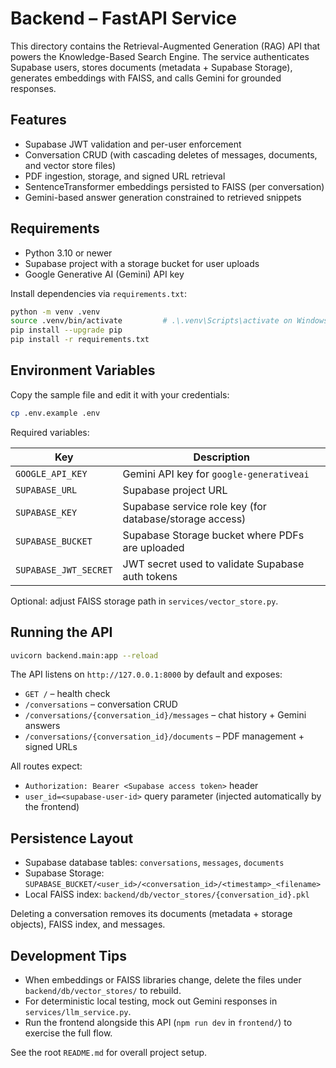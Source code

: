# Backend – FastAPI Service

This directory contains the Retrieval-Augmented Generation (RAG) API that powers the Knowledge-Based Search Engine. The service authenticates Supabase users, stores documents (metadata + Supabase Storage), generates embeddings with FAISS, and calls Gemini for grounded responses.

## Features

- Supabase JWT validation and per-user enforcement
- Conversation CRUD (with cascading deletes of messages, documents, and vector store files)
- PDF ingestion, storage, and signed URL retrieval
- SentenceTransformer embeddings persisted to FAISS (per conversation)
- Gemini-based answer generation constrained to retrieved snippets

## Requirements

- Python 3.10 or newer
- Supabase project with a storage bucket for user uploads
- Google Generative AI (Gemini) API key

Install dependencies via `requirements.txt`:

```bash
python -m venv .venv
source .venv/bin/activate         # .\.venv\Scripts\activate on Windows
pip install --upgrade pip
pip install -r requirements.txt
```

## Environment Variables

Copy the sample file and edit it with your credentials:

```bash
cp .env.example .env
```

Required variables:

| Key | Description |
| --- | --- |
| `GOOGLE_API_KEY` | Gemini API key for `google-generativeai` |
| `SUPABASE_URL` | Supabase project URL |
| `SUPABASE_KEY` | Supabase service role key (for database/storage access) |
| `SUPABASE_BUCKET` | Supabase Storage bucket where PDFs are uploaded |
| `SUPABASE_JWT_SECRET` | JWT secret used to validate Supabase auth tokens |

Optional: adjust FAISS storage path in `services/vector_store.py`.

## Running the API

```bash
uvicorn backend.main:app --reload
```

The API listens on `http://127.0.0.1:8000` by default and exposes:

- `GET /` – health check
- `/conversations` – conversation CRUD
- `/conversations/{conversation_id}/messages` – chat history + Gemini answers
- `/conversations/{conversation_id}/documents` – PDF management + signed URLs

All routes expect:

- `Authorization: Bearer <Supabase access token>` header
- `user_id=<supabase-user-id>` query parameter (injected automatically by the frontend)

## Persistence Layout

- Supabase database tables: `conversations`, `messages`, `documents`
- Supabase Storage: `SUPABASE_BUCKET/<user_id>/<conversation_id>/<timestamp>_<filename>`
- Local FAISS index: `backend/db/vector_stores/{conversation_id}.pkl`

Deleting a conversation removes its documents (metadata + storage objects), FAISS index, and messages.

## Development Tips

- When embeddings or FAISS libraries change, delete the files under `backend/db/vector_stores/` to rebuild.
- For deterministic local testing, mock out Gemini responses in `services/llm_service.py`.
- Run the frontend alongside this API (`npm run dev` in `frontend/`) to exercise the full flow.

See the root `README.md` for overall project setup.
